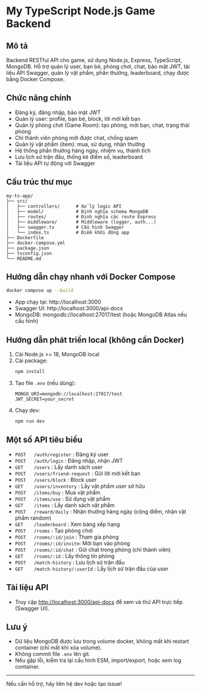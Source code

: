 # My TypeScript Node.js Game Backend

## Mô tả

Backend RESTful API cho game, sử dụng Node.js, Express, TypeScript, MongoDB. Hỗ trợ quản lý user, bạn bè, phòng chơi, chat, bảo mật JWT, tài liệu API Swagger, quản lý vật phẩm, phần thưởng, leaderboard, chạy được bằng Docker Compose.

## Chức năng chính

- Đăng ký, đăng nhập, bảo mật JWT
- Quản lý user: profile, bạn bè, block, lời mời kết bạn
- Quản lý phòng chơi (Game Room): tạo phòng, mời bạn, chat, trạng thái phòng
- Chỉ thành viên phòng mới được chat, chống spam
- Quản lý vật phẩm (item): mua, sử dụng, nhận thưởng
- Hệ thống phần thưởng hàng ngày, nhiệm vụ, thành tích
- Lưu lịch sử trận đấu, thống kê điểm số, leaderboard
- Tài liệu API tự động với Swagger

## Cấu trúc thư mục

```
my-ts-app/
├── src/
│   ├── controllers/      # Xử lý logic API
│   ├── model/            # Định nghĩa schema MongoDB
│   ├── routes/           # Định nghĩa các route Express
│   ├── middleware/       # Middleware (logger, auth...)
│   ├── swagger.ts        # Cấu hình Swagger
│   └── index.ts          # Điểm khởi động app
├── Dockerfile
├── docker-compose.yml
├── package.json
├── tsconfig.json
└── README.md
```

## Hướng dẫn chạy nhanh với Docker Compose

```sh
docker compose up --build
```

- App chạy tại: http://localhost:3000
- Swagger UI: http://localhost:3000/api-docs
- MongoDB: mongodb://localhost:27017/test (hoặc MongoDB Atlas nếu cấu hình)

## Hướng dẫn phát triển local (không cần Docker)

1. Cài Node.js >= 18, MongoDB local
2. Cài package:
   ```sh
   npm install
   ```
3. Tạo file `.env` (nếu dùng):
   ```env
   MONGO_URI=mongodb://localhost:27017/test
   JWT_SECRET=your_secret
   ```
4. Chạy dev:
   ```sh
   npm run dev
   ```

## Một số API tiêu biểu

- `POST   /auth/register` : Đăng ký user
- `POST   /auth/login` : Đăng nhập, nhận JWT
- `GET    /users` : Lấy danh sách user
- `POST   /users/friend-request` : Gửi lời mời kết bạn
- `POST   /users/block` : Block user
- `GET    /users/inventory` : Lấy vật phẩm user sở hữu
- `POST   /items/buy` : Mua vật phẩm
- `POST   /items/use` : Sử dụng vật phẩm
- `GET    /items` : Lấy danh sách vật phẩm
- `POST   /reward/daily` : Nhận thưởng hàng ngày (cộng điểm, nhận vật phẩm random)
- `GET    /leaderboard` : Xem bảng xếp hạng
- `POST   /rooms` : Tạo phòng chơi
- `POST   /rooms/:id/join` : Tham gia phòng
- `POST   /rooms/:id/invite`: Mời bạn vào phòng
- `POST   /rooms/:id/chat` : Gửi chat trong phòng (chỉ thành viên)
- `GET    /rooms/:id` : Lấy thông tin phòng
- `POST   /match-history` : Lưu lịch sử trận đấu
- `GET    /match-history/:userId` : Lấy lịch sử trận đấu của user

## Tài liệu API

- Truy cập [http://localhost:3000/api-docs](http://localhost:3000/api-docs) để xem và thử API trực tiếp (Swagger UI).

## Lưu ý

- Dữ liệu MongoDB được lưu trong volume docker, không mất khi restart container (chỉ mất khi xóa volume).
- Không commit file `.env` lên git.
- Nếu gặp lỗi, kiểm tra lại cấu hình ESM, import/export, hoặc xem log container.

---

Nếu cần hỗ trợ, hãy liên hệ dev hoặc tạo issue!
